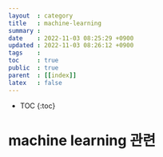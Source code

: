 ```yaml
---
layout  : category
title   : machine-learning
summary : 
date    : 2022-11-03 08:25:29 +0900
updated : 2022-11-03 08:26:12 +0900
tags    : 
toc     : true
public  : true
parent  : [[index]]
latex   : false
---
```

* TOC
{:toc}

# machine learning 관련

